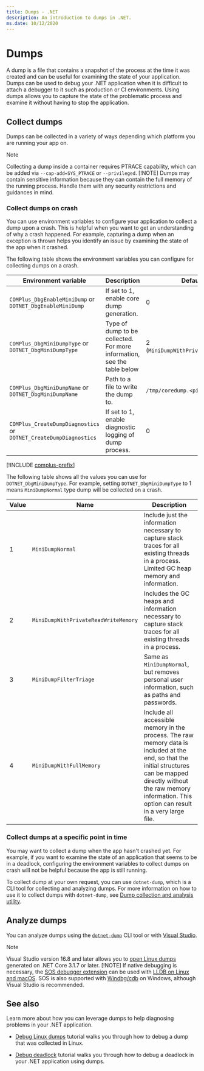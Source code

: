 ```yaml
---
title: Dumps - .NET
description: An introduction to dumps in .NET.
ms.date: 10/12/2020
---
```


# Dumps

A dump is a file that contains a snapshot of the process at the time it was created and can be useful for examining the state of your application. Dumps can be used to debug your .NET application when it is difficult to attach a debugger to it such as production or CI environments. Using dumps allows you to capture the state of the problematic process and examine it without having to stop the application.

## Collect dumps

Dumps can be collected in a variety of ways depending which platform you are running your app on.

> [!NOTE]
> Collecting a dump inside a container requires PTRACE capability, which can be added via `--cap-add=SYS_PTRACE` or `--privileged`.
> [!NOTE]
> Dumps may contain sensitive information because they can contain the full memory of the running process. Handle them with any security restrictions and guidances in mind.

### Collect dumps on crash

You can use environment variables to configure your application to collect a dump upon a crash. This is helpful when you want to get an understanding of why a crash happened. For example, capturing a dump when an exception is thrown helps you identify an issue by examining the state of the app when it crashed.

The following table shows the environment variables you can configure for collecting dumps on a crash.

|Environment variable|Description|Default value|
|-------|---------|---|
|`COMPlus_DbgEnableMiniDump` or `DOTNET_DbgEnableMiniDump`|If set to 1, enable core dump generation.|0|
|`COMPlus_DbgMiniDumpType` or `DOTNET_DbgMiniDumpType`|Type of dump to be collected. For more information, see the table below|2 (`MiniDumpWithPrivateReadWriteMemory`)|
|`COMPlus_DbgMiniDumpName` or `DOTNET_DbgMiniDumpName`|Path to a file to write the dump to.|`/tmp/coredump.<pid>`|
|`COMPlus_CreateDumpDiagnostics` or `DOTNET_CreateDumpDiagnostics`|If set to 1, enable diagnostic logging of dump process.|0|

[!INCLUDE [complus-prefix](../../../includes/complus-prefix.md)]

The following table shows all the values you can use for `DOTNET_DbgMiniDumpType`. For example, setting `DOTNET_DbgMiniDumpType` to 1 means `MiniDumpNormal` type dump will be collected on a crash.

|Value|Name|Description|
|-----|----|-----------|
|1|`MiniDumpNormal`|Include just the information necessary to capture stack traces for all existing threads in a process. Limited GC heap memory and information.|
|2|`MiniDumpWithPrivateReadWriteMemory`|Includes the GC heaps and information necessary to capture stack traces for all existing threads in a process.|
|3|`MiniDumpFilterTriage`|Same as `MiniDumpNormal`, but removes personal user information, such as paths and passwords.|
|4|`MiniDumpWithFullMemory`|Include all accessible memory in the process. The raw memory data is included at the end, so that the initial structures can be mapped directly without the raw memory information. This option can result in a very large file.|

### Collect dumps at a specific point in time

You may want to collect a dump when the app hasn't crashed yet. For example, if you want to examine the state of an application that seems to be in a deadlock, configuring the environment variables to collect dumps on crash will not be helpful because the app is still running.

To collect dump at your own request, you can use `dotnet-dump`, which is a CLI tool for collecting and analyzing dumps. For more information on how to use it to collect dumps with `dotnet-dump`, see [Dump collection and analysis utility](dotnet-dump.md).

## Analyze dumps

You can analyze dumps using the [`dotnet-dump`](dotnet-dump.md) CLI tool or with [Visual Studio](/visualstudio/debugger/using-dump-files).

> [!NOTE]
> Visual Studio version 16.8 and later allows you to [open Linux dumps](https://devblogs.microsoft.com/visualstudio/linux-managed-memory-dump-debugging/) generated on .NET Core 3.1.7 or later.
> [!NOTE]
> If native debugging is necessary, the [SOS debugger extension](sos-debugging-extension.md) can be used with [LLDB on Linux and macOS](debug-linux-dumps.md#analyze-dumps-on-linux). SOS is also supported with [Windbg/cdb](/windows-hardware/drivers/debugger/debugger-download-tools) on Windows, although Visual Studio is recommended.

## See also

Learn more about how you can leverage dumps to help diagnosing problems in your .NET application.

* [Debug Linux dumps](debug-linux-dumps.md) tutorial walks you through how to debug a dump that was collected in Linux.

* [Debug deadlock](debug-deadlock.md) tutorial walks you through how to debug a deadlock in your .NET application using dumps.
